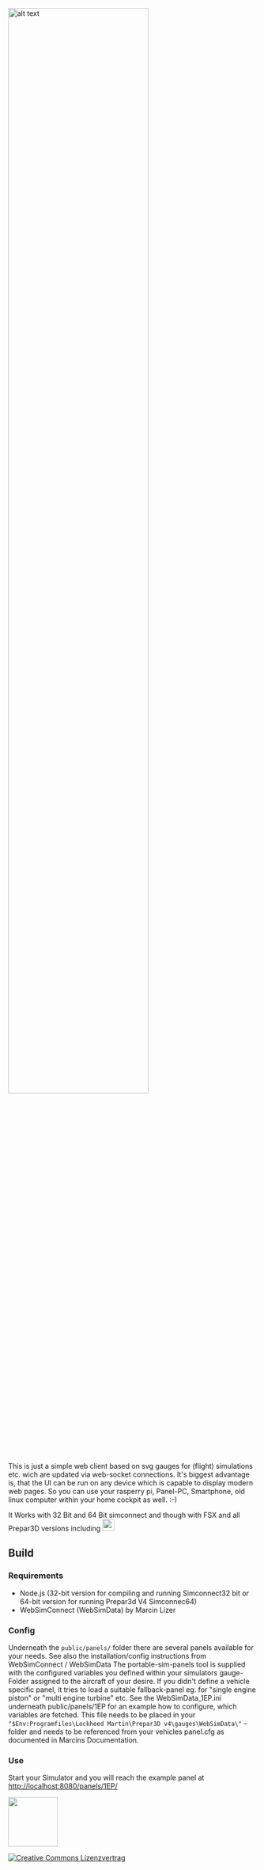 <img src="https://i.makeagif.com/media/11-01-2017/j8000c.gif" alt="alt text" width="75%">

This is just a simple web client based on svg gauges for (flight) simulations etc. wich are updated via web-socket connections.
It's biggest advantage is, that the UI can be run on any device which is capable to display modern web pages. So you can use your rasperry pi, Panel-PC, Smartphone, old linux computer within your home cockpit as well. :-)

It Works with 32 Bit and 64 Bit simconnect and though with FSX and all Prepar3D versions including <img src="http://joachim.herwigs.info/img/P3Dv4-tag.png" height="24px">


## Build
### Requirements
* Node.js (32-bit version for compiling and running Simconnect32 bit or 64-bit version for running Prepar3d V4 Simconnec64)
* WebSimConnect (WebSimData) by Marcin Lizer

### Config
Underneath the `public/panels/` folder there are several panels available for your needs.
See also the installation/config instructions from WebSimConnect / WebSimData
The portable-sim-panels tool is supplied with the configured variables you defined within your simulators gauge-Folder assigned to the aircraft of your desire.
If you didn't define a vehicle specific panel, it tries to load a suitable fallback-panel eg. for "single engine piston" or "multi engine turbine" etc.
See the WebSimData_1EP.ini underneath public/panels/1EP for an example how to configure, which variables are fetched. This file needs to be placed in your `"$Env:Programfiles\Lockheed Martin\Prepar3D v4\gauges\WebSimData\"` - folder and needs to be referenced from your vehicles panel.cfg as documented in Marcins Documentation.

### Use
Start your Simulator and you will reach the example panel at [http://localhost:8080/panels/1EP/](http://localhost:8080/panels/1EP/)

<img src="https://joeherwig.github.io/EDST-Flightsim-Scenery_Hahnweide-Kirchheim-unter-Teck/images/JOE-Simtech-Logo.svg" width="100px">

<a rel="license" href="http://creativecommons.org/licenses/by-nc-sa/4.0/"><img alt="Creative Commons Lizenzvertrag" style="border-width:0" src="https://i.creativecommons.org/l/by-nc-sa/4.0/88x31.png" /></a>
